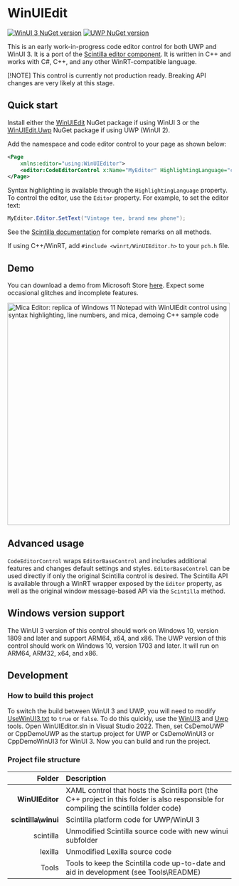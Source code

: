 # WinUIEdit
[![WinUI 3 NuGet version](https://img.shields.io/nuget/v/WinUIEdit?label=nuget%20(WinUI%203))](https://www.nuget.org/packages/WinUIEdit)
[![UWP NuGet version](https://img.shields.io/nuget/v/WinUIEdit.Uwp?label=nuget%20(UWP))](https://www.nuget.org/packages/WinUIEdit.Uwp)

This is an early work-in-progress code editor control for both UWP and WinUI 3. It is a port of the [Scintilla editor component](https://www.scintilla.org). It is written in C++ and works with C#, C++, and any other WinRT-compatible language.

[!NOTE]
This control is currently not production ready. Breaking API changes are very likely at this stage.

## Quick start
Install either the [WinUIEdit](https://www.nuget.org/packages/WinUIEdit) NuGet package if using WinUI 3 or the [WinUIEdit.Uwp](https://www.nuget.org/packages/WinUIEdit.Uwp) NuGet package if using UWP (WinUI 2).

Add the namespace and code editor control to your page as shown below:

```xml
<Page
    xmlns:editor="using:WinUIEditor">
    <editor:CodeEditorControl x:Name="MyEditor" HighlightingLanguage="csharp" />
</Page>
```

Syntax highlighting is available through the `HighlightingLanguage` property. To control the editor, use the `Editor` property. For example, to set the editor text:
```csharp
MyEditor.Editor.SetText("Vintage tee, brand new phone");
```
See the [Scintilla documentation](https://www.scintilla.org/ScintillaDoc.html) for complete remarks on all methods.

If using C++/WinRT, add `#include <winrt/WinUIEditor.h>` to your `pch.h` file.

## Demo
You can download a demo from Microsoft Store [here](https://apps.microsoft.com/detail/9PGZBDP9PSPF?cid=github&launch=true). Expect some occasional glitches and incomplete features.

<img alt="Mica Editor: replica of Windows 11 Notepad with WinUIEdit control using syntax highlighting, line numbers, and mica, demoing C++ sample code" src="https://user-images.githubusercontent.com/18747724/213900470-3c57b252-3488-40d1-b708-f392a30aab2f.png" width="500" />

## Advanced usage
`CodeEditorControl` wraps `EditorBaseControl` and includes additional features and changes default settings and styles. `EditorBaseControl` can be used directly if only the original Scintilla control is desired. The Scintilla API is available through a WinRT wrapper exposed by the `Editor` property, as well as the original window message-based API via the `Scintilla` method.

## Windows version support
The WinUI 3 version of this control should work on Windows 10, version 1809 and later and support ARM64, x64, and x86. The UWP version of this control should work on Windows 10, version 1703 and later. It will run on ARM64, ARM32, x64, and x86.

## Development

### How to build this project
To switch the build between WinUI 3 and UWP, you will need to modify [UseWinUI3.txt](https://github.com/BreeceW/WinUIEdit/blob/main/UseWinUI3.txt) to `true` or `false`. To do this quickly, use the [WinUI3](https://github.com/BreeceW/WinUIEdit/tree/main/Tools#winui3) and [Uwp](https://github.com/BreeceW/WinUIEdit/tree/main/Tools#uwp) tools.
Open WinUIEditor.sln in Visual Studio 2022. Then, set CsDemoUWP or CppDemoUWP as the startup project for UWP or CsDemoWinUI3 or CppDemoWinUI3 for WinUI 3. Now you can build and run the project.

### Project file structure
|Folder|Description|
|-:|:-|
|**WinUIEditor**|XAML control that hosts the Scintilla port (the C++ project in this folder is also responsible for compiling the scintilla folder code)|
|**scintilla\winui**|Scintilla platform code for UWP/WinUI 3|
|scintilla|Unmodified Scintilla source code with new winui subfolder|
|lexilla|Unmodified Lexilla source code|
|Tools|Tools to keep the Scintilla code up-to-date and aid in development (see Tools\README)|
